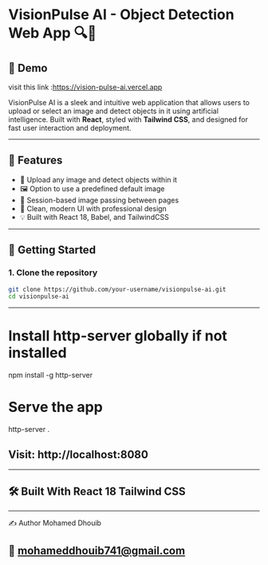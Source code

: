 # VisionPulse AI - Object Detection Web App 🔍🤖


## 📸 Demo

visit this link :https://vision-pulse-ai.vercel.app

VisionPulse AI is a sleek and intuitive web application that allows users to upload or select an image and detect objects in it using artificial intelligence. Built with **React**, styled with **Tailwind CSS**, and designed for fast user interaction and deployment.

---

## 🌟 Features

- 🔎 Upload any image and detect objects within it
- 🖼️ Option to use a predefined default image
- 💾 Session-based image passing between pages
- 🎨 Clean, modern UI with professional design
- 💡 Built with React 18, Babel, and TailwindCSS


---

## 🚀 Getting Started

### 1. Clone the repository

```bash
git clone https://github.com/your-username/visionpulse-ai.git
cd visionpulse-ai

```

---
# Install http-server globally if not installed
npm install -g http-server

# Serve the app
http-server .

Visit: http://localhost:8080
---

---
🛠️ Built With
React 18
Tailwind CSS
---
---
✍️ Author
Mohamed Dhouib

📧 mohameddhouib741@gmail.com
---

